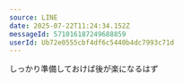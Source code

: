 ```yaml
---
source: LINE
date: 2025-07-22T11:24:34.152Z
messageId: 571016187249688859
userId: Ub72e0555cbf4df6c5440b4dc7993c71d
---
```


しっかり準備しておけば後が楽になるはず